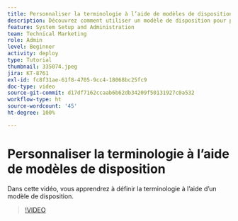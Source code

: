 ```yaml
---
title: Personnaliser la terminologie à l’aide de modèles de disposition
description: Découvrez comment utiliser un modèle de disposition pour personnaliser la terminologie affichée dans l’interface utilisateur pour les tâches, les projets et d’autres éléments.
feature: System Setup and Administration
team: Technical Marketing
role: Admin
level: Beginner
activity: deploy
type: Tutorial
thumbnail: 335074.jpeg
jira: KT-8761
exl-id: fc8f31ae-61f8-4705-9cc4-18068bc25fc9
doc-type: video
source-git-commit: d17df7162ccaab6b62db34209f50131927c0a532
workflow-type: ht
source-wordcount: '45'
ht-degree: 100%

---
```


# Personnaliser la terminologie à l’aide de modèles de disposition

Dans cette vidéo, vous apprendrez à définir la terminologie à l’aide d’un modèle de disposition.

>[!VIDEO](https://video.tv.adobe.com/v/3445476/?quality=12&learn=on&enablevpops&captions=fre_fr)
